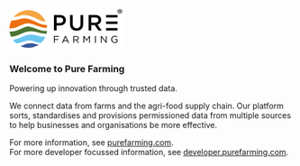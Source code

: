 ![Pure Farming](/profile/Pure-Farming-logo-black-menu-4.svg)

### Welcome to Pure Farming
Powering up innovation through trusted data.  

We connect data from farms and the agri-food supply chain. 
Our platform sorts, standardises and provisions permissioned data from multiple sources to help businesses and organisations be more effective.

For more information, see [purefarming.com](https://purefarming.com).  
For more developer focussed information, see [developer.purefarming.com](https://developer.purefarming.com).
